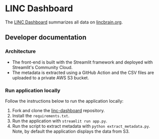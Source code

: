 # LINC Dashboard

The [LINC Dashboard](https://dashboard.lincbrain.org) summarizes all data on [lincbrain.org](https://lincbrain.org).

## Developer documentation

### Architecture

- The front-end is built with the Streamlit framework and deployed with Streamlit's Community Cloud.
- The metadata is extracted using a GitHub Action and the CSV files are uploaded to a private AWS S3 bucket.

### Run application locally

Follow the instructions below to run the application locally:
1. Fork and clone the [linc-dashboard](https://github.com/lincbrain/linc-dashboard) repository.
2. Install the `requirements.txt`.
3. Run the application with `streamlit run app.py`.
4. Run the script to extract metadata with `python extract_metadata.py`.  Note, by default the application displays the data from S3.
